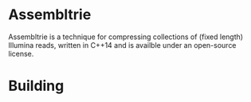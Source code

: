 # Assembltrie
Assembltrie is a technique for compressing collections of (fixed length) Illumina reads, written in C++14 and is availble under an open-source license.
# Building
